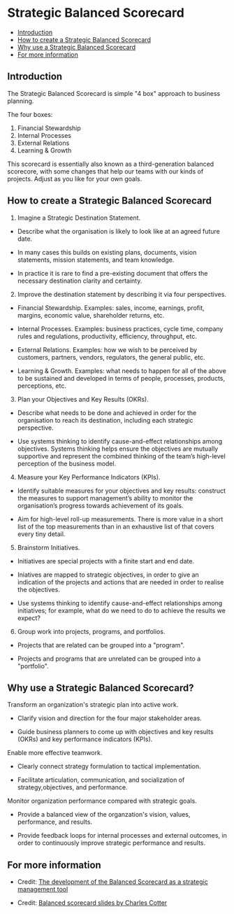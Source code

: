 # Strategic Balanced Scorecard

* [Introduction](#introduction)
* [How to create a Strategic Balanced Scorecard](#how)
* [Why use a Strategic Balanced Scorecard](#why)
* [For more information](#more)


<h2><a name="introduction">Introduction</a></h2>

The Strategic Balanced Scorecard is simple "4 box" approach to business planning. 

The four boxes:

1. Financial Stewardship
2. Internal Processes
3. External Relations
4. Learning & Growth

This scorecard is essentially also known as a third-generation balanced scorecore, with some changes that help our teams with our kinds of projects. Adjust as you like for your own goals.


<h2><a name="how">How to create a Strategic Balanced Scorecard</a></h2>

1. Imagine a Strategic Destination Statement.

  * Describe what the organisation is likely to look like at an agreed future date. 

  * In many cases this builds on existing plans, documents, vision statements, mission statements, and team knowledge.

  * In practice it is rare to find a pre-existing document that offers the necessary destination clarity and certainty.

2. Improve the destination statement by describing it via four perspectives.

  * Financial Stewardship. Examples: sales, income, earnings, profit, margins, economic value, shareholder returns, etc.

  * Internal Processes. Examples: business practices, cycle time, company rules and regulations, productivity, efficiency, throughput, etc.

  * External Relations. Examples: how we wish to be perceived by customers, partners, vendors, regulators, the general public, etc. 

  * Learning & Growth. Examples: what needs to happen for all of the above to be sustained and developed in terms of people, processes, products, perceptions, etc.

3. Plan your Objectives and Key Results (OKRs).

  * Describe what needs to be done and achieved in order for the organisation to reach its destination, including each strategic perspective.

  * Use systems thinking to identify cause-and-effect relationships among objectives. Systems thinking helps ensure the objectives are mutually supportive and represent the combined thinking of the team’s high-level perception of the business model.

4. Measure your Key Performance Indicators (KPIs).

  * Identify suitable measures for your objectives and key results: construct the measures to support management’s ability to monitor the organisation’s progress towards achievement of its goals.

  * Aim for high-level roll-up measurements. There is more value in a short list of the top measurements than in an exhaustive list of that covers every tiny detail.

5. Brainstorm Initiatives.

  * Initiatives are special projects with a finite start and end date.

  * Iniatives are mapped to strategic objectives, in order to give an indication of the projects and actions that are needed in order to realise the objectives. 

  * Use systems thinking to identify cause-and-effect relationships among initiatives; for example, what do we need to do to achieve the results we expect? 

6. Group work into projects, programs, and portfolios.

  * Projects that are related can be grouped into a "program".

  * Projects and programs that are unrelated can be grouped into a "portfolio".


<h2><a name="why">Why use a Strategic Balanced Scorecard?</a></h2>

Transform an organization's strategic plan into active work.

  * Clarify vision and direction for the four major stakeholder areas.

  * Guide business planners to come up with objectives and key results (OKRs) and key performance indicators (KPIs).

Enable more effective teamwork.

  * Clearly connect strategy formulation to tactical implementation. 

  * Facilitate articulation, communication, and socialization of strategy,objectives, and performance.

Monitor organization performance compared with strategic goals.

  * Provide a balanced view of the organzation's vision, values, performance, and results.

  * Provide feedback loops for internal processes and external outcomes, in order to continuously improve strategic performance and results.


<h2><a name="more">For more information</a></h2>

* Credit: [The development of the Balanced Scorecard as a strategic management tool](https://courses.cs.ut.ee/MTAT.03.243/2015_spring/uploads/Main/BSC.pdf)

* Credit: [Balanced scorecard slides by Charles Cotter](http://www.slideshare.net/CharlesCotter/balanced-scorecard-41321389)



